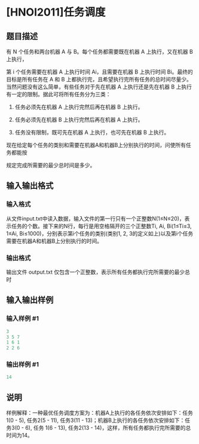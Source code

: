 # [HNOI2011]任务调度

## 题目描述

有 N 个任务和两台机器 A 与 B。每个任务都需要既在机器 A 上执行，又在机器 B 上执行，

第 i 个任务需要在机器 A 上执行时间 Ai，且需要在机器 B 上执行时间 Bi。最终的目标是所有任务在 A 和 B 上都执行完，且希望执行完所有任务的总时间尽量少。当然问题没有这么简单，有些任务对于先在机器 A 上执行还是先在机器 B 上执行有一定的限制。据此可将所有任务分为三类：

1. 任务必须先在机器 A 上执行完然后再在机器 B 上执行。

2. 任务必须先在机器 B 上执行完然后再在机器 A 上执行。

3. 任务没有限制，既可先在机器 A 上执行，也可先在机器 B 上执行。

现在给定每个任务的类别和需要在机器A和机器B上分别执行的时间，问使所有任务都能按

规定完成所需要的最少总时间是多少。

## 输入输出格式

### 输入格式

从文件input.txt中读入数据，输入文件的第一行只有一个正整数N(1≤N≤20)，表示任务的个数。接下来的N行，每行是用空格隔开的三个正整数Ti, Ai, Bi(1≤Ti≤3, 1≤Ai, Bi≤1000)，分别表示第i个任务的类别(类别1, 2, 3的定义如上)以及第i个任务需要在机器A和机器B上分别执行的时间。

### 输出格式

输出文件 output.txt 仅包含一个正整数，表示所有任务都执行完所需要的最少总时

## 输入输出样例

### 输入样例 #1

```cpp
3
3 5 7
1 6 1 
2 2 6

```
### 输出样例 #1

```cpp
14
```


## 说明

样例解释：一种最优任务调度方案为：机器A上执行的各任务依次安排如下：任务1(0 - 5), 任务2(5 - 11), 任务3(11 - 13)；机器B上执行的各任务依次安排如下：任务3(0 - 6), 任务 1(6 - 13), 任务2(13 - 14)，这样，所有任务都执行完所需要的总时间为14。

